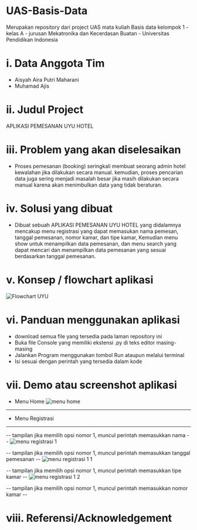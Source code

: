 # UAS-Basis-Data
Merupakan repository dari project UAS mata kuliah Basis data kelompok 1 - kelas A - jurusan Mekatronika dan Kecerdasan Buatan - Universitas Pendidikan Indonesia

# i. Data Anggota Tim
- Aisyah Aira Putri Maharani 
- Muhamad Ajis

# ii.	Judul Project
APLIKASI PEMESANAN UYU HOTEL 

# iii.	Problem yang akan diselesaikan
- Proses pemesanan (booking) seringkali membuat seorang admin hotel kewalahan jika dilakukan secara manual. kemudian, proses pencarian data juga sering menjadi masalah besar jika masih dilakukan secara manual karena akan menimbulkan data yang tidak beraturan. 
 
# iv.	Solusi yang dibuat
- Dibuat sebuah APLIKASI PEMESANAN UYU HOTEL yang didalamnya mencakup menu registrasi yang dapat memasukan nama pemesan, tanggal pemesanan, nomor kamar, dan tipe kamar, Kemudian menu show untuk menampilkan data pemesanan, dan menu search yang dapat mencari dan menampilkan data pemesanan yang sesuai berdasarkan tanggal pemesanan.

# v.	Konsep / flowchart aplikasi 
![Flowchart UYU](https://user-images.githubusercontent.com/92429478/173182422-c245dcfa-e0fb-48ea-a492-7617197f5136.jpeg)

# vi.	Panduan menggunakan aplikasi
- download semua file yang tersedia pada laman repository ini 
- Buka file Console yang memiliki ekstensi .py di teks editor masing-masing
- Jalankan Program menggunakan tombol Run ataupun melalui terminal 
- Isi sesuai dengan perintah yang tersedia dalam kode

# vii.	Demo atau screenshot aplikasi 
- Menu Home 
![menu home](https://user-images.githubusercontent.com/92429478/173183401-45ac8fa5-32c0-4659-a4d3-d5f32c3029fc.jpeg)
-----------------------------------------------------------------------------------------------------------------------------------------------------------------------
- Menu Registrasi
-----------------------------------------------------------------------------------------------------------------------------------------------------------------------
-- tampilan jika memilih opsi nomor 1, muncul perintah memasukkan nama --
![menu registrasi 1](https://user-images.githubusercontent.com/92429478/173183681-329d561c-083a-4bf7-a62d-f402eba6c557.jpeg)

-- tampilan jika memilih opsi nomor 1, muncul perintah memasukkan tanggal pemesanan --
![menu registrasi 1 1](https://user-images.githubusercontent.com/92429478/173183813-d2f87648-1d31-4c1d-83eb-370a428cd300.jpeg)

-- tampilan jika memilih opsi nomor 1, muncul perintah memasukkan tipe kamar --
![menu registrasi 1 2](https://user-images.githubusercontent.com/92429478/173183892-1d228241-915f-432e-96e4-abc21d116dc8.jpeg)

-- tampilan jika memilih opsi nomor 1, muncul perintah memasukkan nomor kamar --

# viii.	Referensi/Acknowledgement
